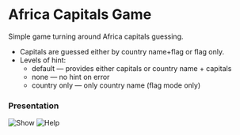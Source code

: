 # Africa Capitals Game
Simple game turning around Africa capitals guessing.

- Capitals are guessed either by country name+flag or flag only.
- Levels of hint: 
    - default      — provides either capitals or country name + capitals
    - none         — no hint on error
    - country only — only country name (flag mode only)


### Presentation

![Show](http://software9119.technology/files/africacapitalsgame/show.png)
![Help](http://software9119.technology/files/africacapitalsgame/help.png)
